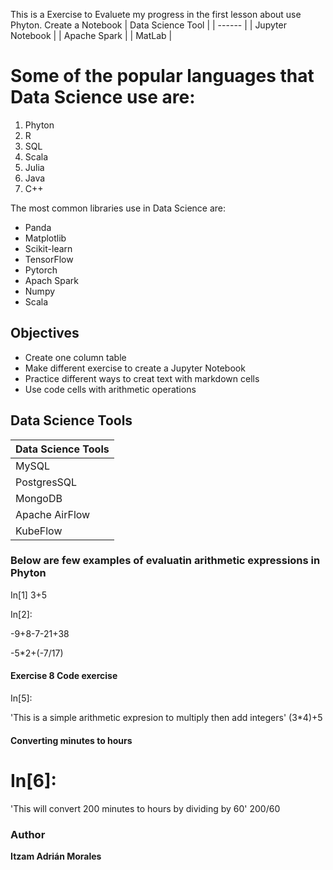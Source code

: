 This is a Exercise to Evaluete my progress in the first lesson about use Phyton. Create a Notebook 
| Data Science Tool |
| ------ |
| Jupyter Notebook |
| Apache Spark |
| MatLab |

# Some of the popular languages that Data Science use are:
 1. Phyton
2. R
3. SQL
4. Scala
5. Julia
6. Java
7. C++

The most common libraries use in Data Science are:
* Panda
* Matplotlib
* Scikit-learn
* TensorFlow
* Pytorch
* Apach Spark
* Numpy
* Scala
  

## **Objectives**
* Create one column table
* Make different exercise to create a Jupyter Notebook
* Practice different ways to creat text with markdown cells
* Use code cells with arithmetic operations

## Data Science Tools
| Data Science Tools |
|--------------------|
| MySQL|
| PostgresSQL|
| MongoDB|
|Apache AirFlow|
|KubeFlow|
### Below are few examples of evaluatin arithmetic expressions in Phyton

In[1]
3+5


In[2]:


-9+8-7-21+38





-5*2+(-7/17)


#### Exercise 8 Code exercise

In[5]:


'This is a simple arithmetic expresion to multiply then add integers'
(3*4)+5


#### Converting minutes  to hours

# In[6]:


'This will convert 200 minutes to hours by dividing by 60'
200/60

### Author 
**Itzam Adrián Morales**
